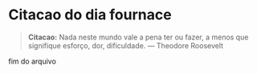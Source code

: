 # Citacao do dia fournace

> **Citacao:** Nada neste mundo vale a pena ter ou fazer, a menos que signifique esforço, dor, dificuldade. — Theodore Roosevelt

fim do arquivo